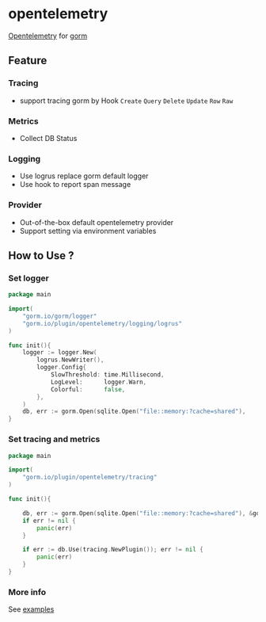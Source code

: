 # opentelemetry
[Opentelemetry](https://opentelemetry.io/) for [gorm](https://github.com/go-gorm/gorm)
## Feature 
### Tracing 
  - support tracing gorm by Hook `Create` `Query` `Delete` `Update` `Row` `Raw` 
### Metrics 
  - Collect DB Status
### Logging
  - Use logrus replace gorm default logger
  - Use hook to report span message
### Provider
  - Out-of-the-box default opentelemetry provider
  - Support setting via environment variables

## How to Use ?
### Set logger
~~~go
package main

import(
	"gorm.io/gorm/logger"
	"gorm.io/plugin/opentelemetry/logging/logrus"
)

func init(){
	logger := logger.New(
		logrus.NewWriter(),
		logger.Config{
			SlowThreshold: time.Millisecond,
			LogLevel:      logger.Warn,
			Colorful:      false,
		},
	)
	db, err := gorm.Open(sqlite.Open("file::memory:?cache=shared"), 	      &gorm.Config{Logger: logger})
}
~~~
### Set tracing and metrics

~~~go
package main

import(
	"gorm.io/plugin/opentelemetry/tracing"
)

func init(){

	db, err := gorm.Open(sqlite.Open("file::memory:?cache=shared"), &gorm.Config{})
	if err != nil {
		panic(err)
	}

	if err := db.Use(tracing.NewPlugin()); err != nil {
		panic(err)
	}
}
~~~
### More info
See [examples](examples/)